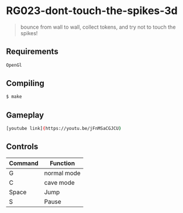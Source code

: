 # RG023-dont-touch-the-spikes-3d

> bounce from wall to wall, collect tokens, and try not to touch the spikes!

## Requirements

```sh
OpenGl
```

## Compiling

```sh
$ make
```

## Gameplay

```sh
[youtube link](https://youtu.be/jFnMSaCGJCU)
```


## Controls

| Command       | Function      |
| ------------- | ------------- |
| G             | normal mode   |
| C             | cave mode     |
| Space         | Jump          |
| S             | Pause         |


